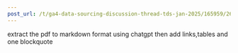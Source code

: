 ```yaml
---
post_url: /t/ga4-data-sourcing-discussion-thread-tds-jan-2025/165959/265
---
```

extract the pdf to markdown format using chatgpt then add links,tables and one blockquote